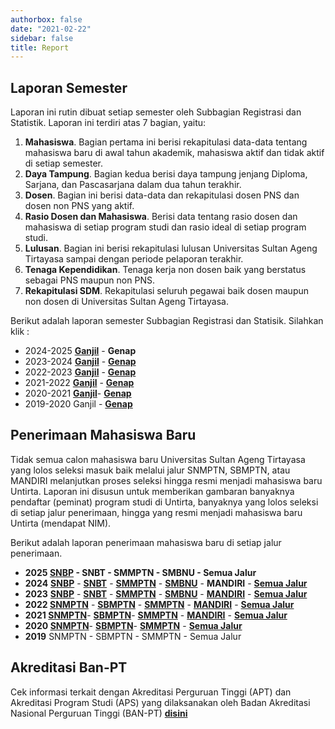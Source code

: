 ```yaml
---
authorbox: false
date: "2021-02-22"
sidebar: false
title: Report
---
```


## Laporan Semester

Laporan ini rutin dibuat setiap semester oleh Subbagian Registrasi dan Statistik. Laporan ini terdiri atas 7 bagian, yaitu:

1.  **Mahasiswa**. Bagian pertama ini berisi rekapitulasi data-data tentang mahasiswa baru di awal tahun akademik, mahasiswa aktif dan tidak aktif di setiap semester.
2.  **Daya Tampung**. Bagian kedua berisi daya tampung jenjang Diploma, Sarjana, dan Pascasarjana dalam dua tahun terakhir.
3.  **Dosen**. Bagian ini berisi data-data dan rekapitulasi dosen PNS dan dosen non PNS yang aktif.
4.  **Rasio Dosen dan Mahasiswa**. Berisi data tentang rasio dosen dan mahasiswa di setiap program studi dan rasio ideal di setiap program studi.
5.  **Lulusan**. Bagian ini berisi rekapitulasi lulusan Universitas Sultan Ageng Tirtayasa sampai dengan periode pelaporan terakhir.
6.  **Tenaga Kependidikan**. Tenaga kerja non dosen baik yang berstatus sebagai PNS maupun non PNS.
7.  **Rekapitulasi SDM**. Rekapitulasi seluruh pegawai baik dosen maupun non dosen di Universitas Sultan Ageng Tirtayasa.

Berikut adalah laporan semester Subbagian Registrasi dan Statisik. Silahkan klik :

-   2024-2025 [**Ganjil**](https://tirtareg.github.io/242501/) - **Genap**
-   2023-2024 [**Ganjil**](https://tirtareg.github.io/232401/) - [**Genap**](https://tirtareg.github.io/232402/)
-   2022-2023 [**Ganjil**](https://tirtareg.github.io/222301) - [**Genap**](https://tirtareg.github.io/222302/)
-   2021-2022 [**Ganjil**](https://tirtareg.github.io/212201) - [**Genap**](https://tirtareg.github.io/212202)
-   2020-2021 [**Ganjil**](https://tirtareg.github.io/202101)- [**Genap**](https://tirtareg.github.io/202102)
-   2019-2020 Ganjil - [**Genap**](https://tirtareg.github.io/192002)

## **Penerimaan Mahasiswa Baru**

Tidak semua calon mahasiswa baru Universitas Sultan Ageng Tirtayasa yang lolos seleksi masuk baik melalui jalur SNMPTN, SBMPTN, atau MANDIRI melanjutkan proses seleksi hingga resmi menjadi mahasiswa baru Untirta. Laporan ini disusun untuk memberikan gambaran banyaknya pendaftar (peminat) program studi di Untirta, banyaknya yang lolos seleksi di setiap jalur penerimaan, hingga yang resmi menjadi mahasiswa baru Untirta (mendapat NIM).

Berikut adalah laporan penerimaan mahasiswa baru di setiap jalur penerimaan.

-   **2025 [SNBP](https://untirtaacid-my.sharepoint.com/:x:/g/personal/registrasi_untirta_ac_id/EfB5cyByHlxApNf8pNivHQ4BUGW1AWnv7GsoxYYV3XQhaQ?e=37Wcyj) - SNBT - SMMPTN - SMBNU - Semua Jalur**
-   **2024** [**SNBP**](https://tirtareg.github.io/24snbp) - [**SNBT**](https://tirtareg.github.io/24snbt) - [**SMMPTN**](https://tirtareg.github.io/24smm/ "SMMPTN Barat 2024") - [**SMBNU**](https://tirtareg.github.io/24smbnu/ "SMBNU 2024") - **MANDIRI** - [**Semua Jalur**](https://tirtareg.github.io/24pmb/)
-   **2023** [**SNBP**](https://tirtareg.github.io/23snbp) - [**SNBT**](https://tirtareg.github.io/23snbt/) - [**SMMPTN**](https://tirtareg.github.io/23smm/) - [**SMBNU**](https://tirtareg.github.io/23smbnu/) - [**MANDIRI**](https://tirtareg.github.io/23umm/) - [**Semua Jalur**](https://tirtareg.github.io/23pmb/)
-   **2022 [SNMPTN](https://tirtareg.github.io/22snm)** - [**SBMPTN**](https://tirtareg.github.io/22sbm) - [**SMMPTN**](https://tirtareg.github.io/22smm) - [**MANDIRI**](https://tirtareg.github.io/22umm) - [**Semua Jalur**](https://tirtareg.github.io/22pmb)
-   **2021 [SNMPTN](https://tirtareg.github.io/21snm)**- [**SBMPTN**](https://tirtareg.github.io/21sbm)- [**SMMPTN**](https://tirtareg.github.io/21smm) - [**MANDIRI**](https://tirtareg.github.io/21umm) - [**Semua Jalur**](https://tirtareg.github.io/21pmb)
-   **2020 [SNMPTN](https://tirtareg.github.io/20snm)**- [**SBMPTN**](https://tirtareg.github.io/20sbm)- [**SMMPTN**](https://tirtareg.github.io/20smm) - [**Semua Jalur**](https://tirtareg.github.io/20pmb)
-   **2019** SNMPTN - SBMPTN - SMMPTN - Semua Jalur

## Akreditasi Ban-PT

Cek informasi terkait dengan Akreditasi Perguruan Tinggi (APT) dan Akreditasi Program Studi (APS) yang dilaksanakan oleh Badan Akreditasi Nasional Perguruan Tinggi (BAN-PT) [**disini**](https://www.banpt.or.id/direktori/prodi/pencarian_prodi.php)
